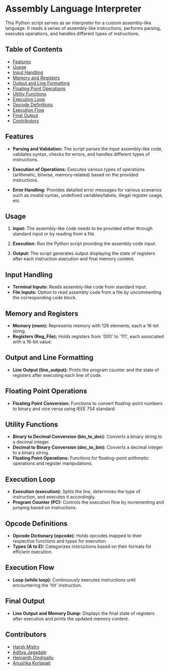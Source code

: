 # Assembly Language Interpreter

This Python script serves as an interpreter for a custom assembly-like language. It reads a series of assembly-like instructions, performs parsing, executes operations, and handles different types of instructions.

## Table of Contents

- [Features](#features)
- [Usage](#usage)
- [Input Handling](#input-handling)
- [Memory and Registers](#memory-and-registers)
- [Output and Line Formatting](#output-and-line-formatting)
- [Floating Point Operations](#floating-point-operations)
- [Utility Functions](#utility-functions)
- [Execution Loop](#execution-loop)
- [Opcode Definitions](#opcode-definitions)
- [Execution Flow](#execution-flow)
- [Final Output](#final-output)
- [Contributors](#contributors)

## Features

- **Parsing and Validation:** The script parses the input assembly-like code, validates syntax, checks for errors, and handles different types of instructions.
  
- **Execution of Operations:** Executes various types of operations (arithmetic, bitwise, memory-related) based on the provided instructions.
  
- **Error Handling:** Provides detailed error messages for various scenarios such as invalid syntax, undefined variables/labels, illegal register usage, etc.

## Usage

1. **Input:** The assembly-like code needs to be provided either through standard input or by reading from a file.

2. **Execution:** Run the Python script providing the assembly code input.

3. **Output:** The script generates output displaying the state of registers after each instruction execution and final memory content.

## Input Handling

- **Terminal Inputs:** Reads assembly-like code from standard input.
- **File Inputs:** Option to read assembly code from a file by uncommenting the corresponding code block.

## Memory and Registers

- **Memory (mem):** Represents memory with 128 elements, each a 16-bit string.
- **Registers (Reg_File):** Holds registers from '000' to '111', each associated with a 16-bit value.

## Output and Line Formatting

- **Line Output (line_output):** Prints the program counter and the state of registers after executing each line of code.

## Floating Point Operations

- **Floating Point Conversion:** Functions to convert floating-point numbers to binary and vice versa using IEEE 754 standard.

## Utility Functions

- **Binary to Decimal Conversion (bin_to_dec):** Converts a binary string to a decimal integer.
- **Decimal to Binary Conversion (dec_to_bin):** Converts a decimal integer to a binary string.
- **Floating Point Operations:** Functions for floating-point arithmetic operations and register manipulations.

## Execution Loop

- **Execution (execution):** Splits the line, determines the type of instruction, and executes it accordingly.
- **Program Counter (PC):** Controls the execution flow by incrementing and jumping based on instructions.

## Opcode Definitions

- **Opcode Dictionary (opcode):** Holds opcodes mapped to their respective functions and types for execution.
- **Types (A to E):** Categorizes instructions based on their formats for efficient execution.

## Execution Flow

- **Loop (while loop):** Continuously executes instructions until encountering the 'hlt' instruction.

## Final Output

- **Line Output and Memory Dump:** Displays the final state of registers after execution and prints the updated memory content.

## Contributors

- [Harsh Mistry](https://github.com/FakePickle)
- [Aditya Jagadale](https://github.com/jaagss)
- [Hemanth Dindigallu](https://github.com/hemanthdindigallu)
- [Anushka Korlapati](https://github.com/anushka-korlapati)
